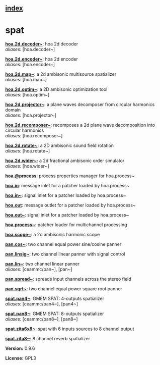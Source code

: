 [index](index.html) 
---

# spat




[**hoa.2d.decoder\~**](hoa.2d.decoder~.html): hoa 2d decoder <br>
_aliases:_ \[hoa.decoder\~\]


[**hoa.2d.encoder\~**](hoa.2d.encoder~.html): hoa 2d encoder <br>
_aliases:_ \[hoa.encoder\~\]


[**hoa.2d.map\~**](hoa.2d.map~.html): a 2d ambisonic multisource spatializer <br>
_aliases:_ \[hoa.map\~\]


[**hoa.2d.optim\~**](hoa.2d.optim~.html): a 2D ambisonic optimization tool <br>
_aliases:_ \[hoa.optim\~\]


[**hoa.2d.projector\~**](hoa.2d.projector~.html): a plane waves decomposer from circular harmonics domain <br>
_aliases:_ \[hoa.projector\~\]


[**hoa.2d.recomposer\~**](hoa.2d.recomposer~.html): recomposes a 2d plane wave decomposition into circular harmonics <br>
_aliases:_ \[hoa.recomposer\~\]


[**hoa.2d.rotate\~**](hoa.2d.rotate~.html): a 2D ambisonic sound field rotation <br>
_aliases:_ \[hoa.rotate\~\]


[**hoa.2d.wider\~**](hoa.2d.wider~.html): a 2d fractional ambisonic order simulator <br>
_aliases:_ \[hoa.wider\~\]


[**hoa.@process**](hoa.%40process.html): process properties manager for hoa.process~ 

[**hoa.in**](hoa.in.html): message inlet for a patcher loaded by hoa.process~ 

[**hoa.in\~**](hoa.in~.html): signal inlet for a patcher loaded by hoa.process~ 

[**hoa.out**](hoa.out.html): message outlet for a patcher loaded by hoa.process~ 

[**hoa.out\~**](hoa.out~.html): signal inlet for a patcher loaded by hoa.process~ 

[**hoa.process\~**](hoa.process~.html): patcher loader for multichannel processing 

[**hoa.scope\~**](hoa.scope~.html): a 2d ambisonic harmonic scope 

[**pan.cos\~**](pan.cos~.html): two channel equal power sine/cosine panner 

[**pan.linsig\~**](pan.linsig~.html): two channel linear panner with signal control 

[**pan.lin\~**](pan.lin~.html): two channel linear panner <br>
_aliases:_ \[ceammc/pan\~\], \[pan\~\]


[**pan.spread\~**](pan.spread~.html): spreads input channels across the stereo field 

[**pan.sqrt\~**](pan.sqrt~.html): two channel equal power square root panner 

[**spat.pan4\~**](spat.pan4~.html): GMEM SPAT: 4-outputs spatializer <br>
_aliases:_ \[ceammc/pan4\~\], \[pan4\~\]


[**spat.pan8\~**](spat.pan8~.html): GMEM SPAT: 8-outputs spatializer <br>
_aliases:_ \[ceammc/pan8\~\], \[pan8\~\]


[**spat.zita6x8\~**](spat.zita6x8~.html): spat with 6 inputs sources to 8 channel output 

[**spat.zita8\~**](spat.zita8~.html): 8 channel reverb spatializer 


**Version:** 0.9.6

**License:** GPL3

